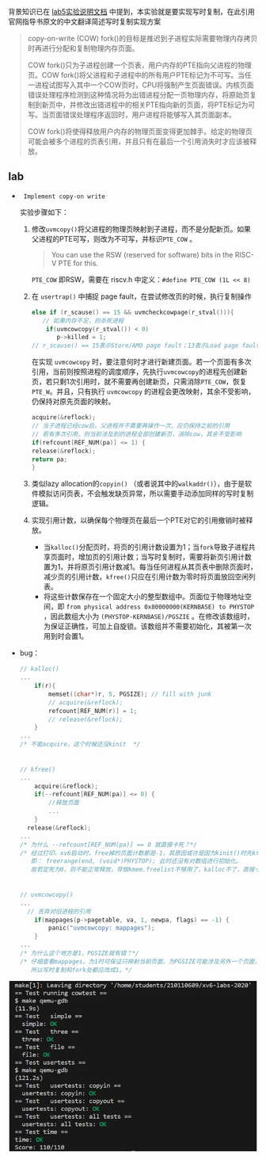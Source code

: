 背景知识已在 [lab5实验说明文档](./lab5.md) 中提到，本实验就是要实现写时复制，在此引用官网指导书原文的中文翻译简述写时复制实现方案

> copy-on-write (COW) fork()的目标是推迟到子进程实际需要物理内存拷贝时再进行分配和复制物理内存页面。
>
> COW fork()只为子进程创建一个页表，用户内存的PTE指向父进程的物理页。COW fork()将父进程和子进程中的所有用户PTE标记为不可写。当任一进程试图写入其中一个COW页时，CPU将强制产生页面错误。内核页面错误处理程序检测到这种情况将为出错进程分配一页物理内存，将原始页复制到新页中，并修改出错进程中的相关PTE指向新的页面，将PTE标记为可写。当页面错误处理程序返回时，用户进程将能够写入其页面副本。
>
> COW fork()将使得释放用户内存的物理页面变得更加棘手。给定的物理页可能会被多个进程的页表引用，并且只有在最后一个引用消失时才应该被释放。

## lab

- ` Implement copy-on write`

  实验步骤如下：

  1. 修改`uvmcopy()`将父进程的物理页映射到子进程，而不是分配新页。如果父进程的PTE可写，则改为不可写，并标识`PTE_COW` 。
  
     > You can use the RSW (reserved for software) bits in the RISC-V PTE for this.
  
     `PTE_COW` 即RSW，需要在 riscv.h 中定义：`#define PTE_COW (1L << 8)`
  
  2. 在 `usertrap()` 中捕捉 page fault，在尝试修改页的时候，执行复制操作
  
     ```c
     else if (r_scause() == 15 && uvmcheckcowpage(r_stval())){
     	// 如果内存不足，则杀死进程
         if(uvmcowcopy(r_stval()) < 0)
         	p->killed = 1;
     // r_scause() == 15表示Store/AMO page fault；13表示Load page fault
     ```
  
     在实现 `uvmcowcopy` 时，要注意何时才进行新建页面。若一个页面有多次引用，当前则按照进程的调度顺序，先执行`uvmcowcopy`的进程先创建新页，若只剩1次引用时，就不需要再创建新页，只需消除`PTE_COW`，恢复`PTE_W`。并且，只有执行 `uvmcowcopy` 的进程会更改映射，其余不受影响，仍保持对原先页面的映射。
  
     ```c
     acquire(&reflock);
     // 当子进程已经cow后，父进程并不需要再操作一次，应仍保持之前的引用
     // 若有多次引用，则当前涉及到的进程全部创建新页，消除cow，其余不受影响
     if(refcount[REF_NUM(pa)] <= 1) {
     release(&reflock);
     return pa;
     }
     ```
  
  3. 类似lazy allocation的`copyin()` （或者说其中的`walkaddr()`），由于是软件模拟访问页表，不会触发缺页异常，所以需要手动添加同样的写时复制逻辑。
  
  4. 实现引用计数，以确保每个物理页在最后一个PTE对它的引用撤销时被释放。
  
     - 当`kalloc()`分配页时，将页的引用计数设置为1；当`fork`导致子进程共享页面时，增加页的引用计数；当写时复制时，需要将新页引用计数置为1，并将原页引用计数减1。每当任何进程从其页表中删除页面时，减少页的引用计数，`kfree()`只应在引用计数为零时将页面放回空闲列表。
     - 将这些计数保存在一个固定大小的整型数组中。页面位于物理地址空间，即 `from physical address 0x80000000(KERNBASE) to PHYSTOP` ，因此数组大小为 `(PHYSTOP-KERNBASE)/PGSZIE` 。在修改该数组时，为保证正确性，可加上自旋锁。该数组并不需要初始化，其被第一次用到时会置1。



- bug：
  
  ```c
  // kalloc()
  ...
      if(r){
          memset((char*)r, 5, PGSIZE); // fill with junk
          // acquire(&reflock);
          refcount[REF_NUM(r)] = 1;
          // release(&reflock);
      }
  ...
  /* 不能acquire，这个时候还没kinit  */
      
      
  // kfree()
  ...
      acquire(&reflock);
      if(--refcount[REF_NUM(pa)] <= 0) {
          //释放页面
          ...
      }
  	release(&reflock);
  ...
  /* 为什么 --refcount[REF_NUM(pa)] == 0 就直接卡死？*/
  /* 经过打印，xv6启动时，free掉的页面计数都是-1，其原因或许是因为kinit()时先kfree全部页面，
     即： freerange(end, (void*)PHYSTOP); 此时还没有对数组进行初始化。
     故若定死为0，则不能正常释放，导致kmem.freelist不够用了，kalloc不了，直接卡死。*/
      
  
  // uvmcowcopy()  
  ...
    // 丢弃对旧进程的引用
      if(mappages(p->pagetable, va, 1, newpa, flags) == -1) {
          panic("uvmcowcopy: mappages");
      }
  ...
  /* 为什么这个地方是1，PGSIZE就有错？*/
  /* 仔细查看mappages，为1时可保证只映射当前页面，为PGSIZE可能涉及另外一个页面，导致remap
     所以写时复制和fork处都应改成1。*/
  ```
  
<div align="center">
	<img src="../assets/lab6_testreport.png" alt="score report" width="500" />
</div>
